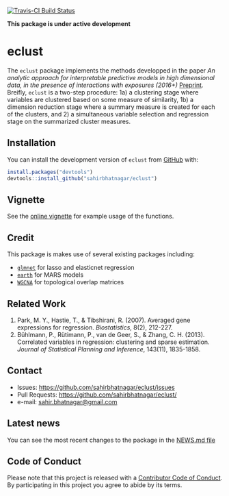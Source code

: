 [![Travis-CI Build Status](https://travis-ci.org/sahirbhatnagar/eclust.svg?branch=master)](https://travis-ci.org/sahirbhatnagar/eclust)

<!--
[![CRAN_Status_Badge](http://www.r-pkg.org/badges/version/manhattanly)](https://cran.r-project.org/package=manhattanly)
![](http://cranlogs.r-pkg.org/badges/manhattanly?color=yellow)
![](http://cranlogs.r-pkg.org/badges/grand-total/manhattanly?color=yellowgreen)
-->


**This package is under active development**

# eclust

The `eclust` package implements the methods developped in the paper *An analytic approach for interpretable predictive models in high dimensional data, in the presence of interactions with exposures (2016+)* [Preprint](http://sahirbhatnagar.com/slides/manuscript1_SB_v4.pdf). Breifly, `eclust` is a two-step procedure: 1a) a clustering stage where variables are clustered based on some measure of similarity, 1b) a dimension reduction stage where a summary measure is created for each of the  clusters, and 2) a simultaneous variable selection and regression stage on the summarized cluster measures.

## Installation

<!--You can install `eclust` from [CRAN](https://cran.r-project.org/web/packages/manhattanly/):

```R
install.packages("manhattanly")
```
-->

You can install the development version of `eclust` from [GitHub](https://github.com/sahirbhatnagar/eclust) with:

```R
install.packages("devtools")
devtools::install_github("sahirbhatnagar/eclust")
```



## Vignette

See the [online vignette](http://sahirbhatnagar.com/eclust/) for example usage of the functions.

## Credit

This package is makes use of several existing packages including:

* [`glmnet`](https://cran.r-project.org/web/packages/glmnet/index.html) for lasso and elasticnet regression
* [`earth`](https://cran.r-project.org/web/packages/earth/index.html) for MARS models
* [`WGCNA`](https://cran.r-project.org/web/packages/WGCNA/index.html) for topological overlap matrices


## Related Work

1. Park, M. Y., Hastie, T., & Tibshirani, R. (2007). Averaged gene expressions for regression. _Biostatistics_, 8(2), 212-227.
2. Bühlmann, P., Rütimann, P., van de Geer, S., & Zhang, C. H. (2013). Correlated variables in regression: clustering and sparse estimation. _Journal of Statistical Planning and Inference_, 143(11), 1835-1858.


## Contact

* Issues: <https://github.com/sahirbhatnagar/eclust/issues>
* Pull Requests: <https://github.com/sahirbhatnagar/eclust/>
* e-mail: <sahir.bhatnagar@gmail.com>


## Latest news

You can see the most recent changes to the package in the [NEWS.md file](https://github.com/sahirbhatnagar/eclust/blob/master/NEWS.md)



## Code of Conduct

Please note that this project is released with a [Contributor Code of Conduct](CONDUCT.md). By participating in this project you agree to abide by its terms.
